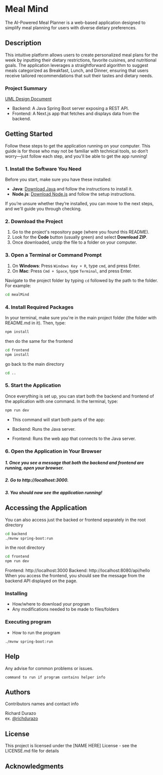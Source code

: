 # Meal Mind

The AI-Powered Meal Planner is a web-based application designed to simplify meal planning for users with diverse dietary preferences. 

## Description

This intuitive platform allows users to create personalized meal plans for the week by inputting their dietary restrictions, favorite cuisines, and nutritional goals. The application leverages a straightforward algorithm to suggest meals categorized as Breakfast, Lunch, and Dinner, ensuring that users receive tailored recommendations that suit their tastes and dietary needs.

### Project Summary
[UML Design Document](https://docs.google.com/document/d/1auRsjRdIdvwAuIPG5tRWkqadqgolu8DQojapdjMqAYE/edit?tab=t.0) 

* Backend: A Java Spring Boot server exposing a REST API.
* Frontend: A Next.js app that fetches and displays data from the backend.

## Getting Started

Follow these steps to get the application running on your computer. This guide is for those who may not be familiar with technical tools, so don’t worry—just follow each step, and you'll be able to get the app running!

### 1. Install the Software You Need

Before you start, make sure you have these installed:

- **Java**: [Download Java](https://www.oracle.com/java/technologies/javase-downloads.html) and follow the instructions to install it.
- **Node.js**: [Download Node.js](https://nodejs.org/) and follow the setup instructions.

If you’re unsure whether they’re installed, you can move to the next steps, and we'll guide you through checking.

### 2. Download the Project

1. Go to the project's repository page (where you found this README).
2. Look for the **Code** button (usually green) and select **Download ZIP**.
3. Once downloaded, unzip the file to a folder on your computer.

### 3. Open a Terminal or Command Prompt

1. On **Windows**: Press `Windows Key + R`, type `cmd`, and press Enter.
2. On **Mac**: Press `Cmd + Space`, type `Terminal`, and press Enter.

Navigate to the project folder by typing `cd` followed by the path to the folder. For example:

```bash
cd mealMind
```
### 4. Install Required Packages
In your terminal, make sure you're in the main project folder (the folder with README.md in it). Then, type:

```bash
npm install
```
then do the same for the frontend 
```bash
cd frontend
npm install
```
go back to the main directory
```bash
cd ..
```
### 5. Start the Application
Once everything is set up, you can start both the backend and frontend of the application with one command. In the terminal, type:
```bash
npm run dev
```
* This command will start both parts of the app:

* Backend: Runs the Java server.
* Frontend: Runs the web app that connects to the Java server.
### 6. Open the Application in Your Browser
##### 1. Once you see a message that both the backend and frontend are running, open your browser.
##### 2. Go to http://localhost:3000.
##### 3. You should now see the application running!

## Accessing the Application 
You can also access just the backed or frontend separately
in the root directory 
```bash
cd backend
./mvnw spring-boot:run
```
in the root directory 

```bash
cd frontend
npm run dev
```
Frontend: http://localhost:3000
Backend: http://localhost:8080/api/hello
When you access the frontend, you should see the message from the backend API displayed on the page.




### Installing

* How/where to download your program
* Any modifications needed to be made to files/folders

### Executing program

* How to run the program

```
./mvnw spring-boot:run 
```

## Help

Any advise for common problems or issues.
```
command to run if program contains helper info
```

## Authors

Contributors names and contact info

 Richard Durazo  
ex. [@richdurazo](https://github.com/richdurazo)


## License

This project is licensed under the [NAME HERE] License - see the LICENSE.md file for details

## Acknowledgments

